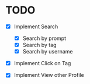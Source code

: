 # TODO

- [x] Implement Search
  - [x] Search by prompt
  - [x] Search by tag
  - [x] Search by username

- [x] Implement Click on Tag

- [x] Implement View other Profile
